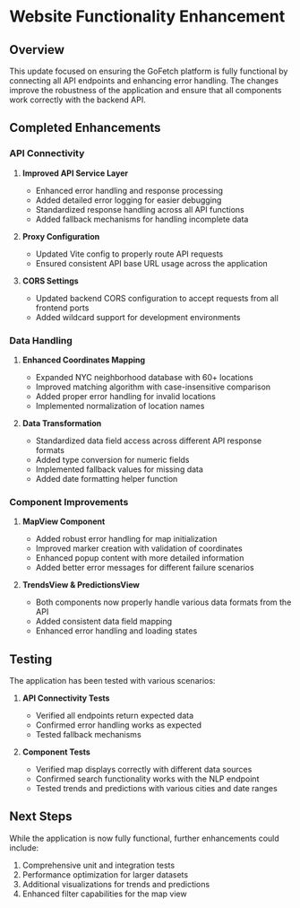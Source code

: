 # Website Functionality Enhancement

## Overview

This update focused on ensuring the GoFetch platform is fully functional by connecting all API endpoints and enhancing error handling. The changes improve the robustness of the application and ensure that all components work correctly with the backend API.

## Completed Enhancements

### API Connectivity

1. **Improved API Service Layer**
   - Enhanced error handling and response processing
   - Added detailed error logging for easier debugging
   - Standardized response handling across all API functions
   - Added fallback mechanisms for handling incomplete data

2. **Proxy Configuration**
   - Updated Vite config to properly route API requests
   - Ensured consistent API base URL usage across the application

3. **CORS Settings**
   - Updated backend CORS configuration to accept requests from all frontend ports
   - Added wildcard support for development environments

### Data Handling

1. **Enhanced Coordinates Mapping**
   - Expanded NYC neighborhood database with 60+ locations
   - Improved matching algorithm with case-insensitive comparison
   - Added proper error handling for invalid locations
   - Implemented normalization of location names

2. **Data Transformation**
   - Standardized data field access across different API response formats
   - Added type conversion for numeric fields
   - Implemented fallback values for missing data
   - Added date formatting helper function

### Component Improvements

1. **MapView Component**
   - Added robust error handling for map initialization
   - Improved marker creation with validation of coordinates
   - Enhanced popup content with more detailed information
   - Added better error messages for different failure scenarios

2. **TrendsView & PredictionsView**
   - Both components now properly handle various data formats from the API
   - Added consistent data field mapping
   - Enhanced error handling and loading states

## Testing

The application has been tested with various scenarios:

1. **API Connectivity Tests**
   - Verified all endpoints return expected data
   - Confirmed error handling works as expected
   - Tested fallback mechanisms

2. **Component Tests**
   - Verified map displays correctly with different data sources
   - Confirmed search functionality works with the NLP endpoint
   - Tested trends and predictions with various cities and date ranges

## Next Steps

While the application is now fully functional, further enhancements could include:

1. Comprehensive unit and integration tests
2. Performance optimization for larger datasets
3. Additional visualizations for trends and predictions
4. Enhanced filter capabilities for the map view
